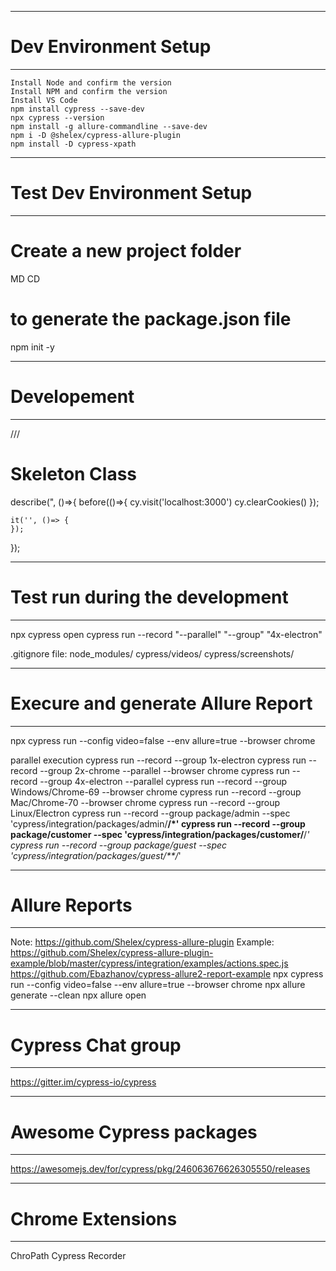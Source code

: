 --------------------------------------------------------------------------------------------------------------------
# Dev Environment Setup
--------------------------------------------------------------------------------------------------------------------
```batch
Install Node and confirm the version
Install NPM and confirm the version
Install VS Code
npm install cypress --save-dev
npx cypress --version
npm install -g allure-commandline --save-dev
npm i -D @shelex/cypress-allure-plugin
npm install -D cypress-xpath
```
--------------------------------------------------------------------------------------------------------------------
# Test Dev Environment Setup
--------------------------------------------------------------------------------------------------------------------
# Create a new project folder
MD <Project Folder>
CD <Project Folder>

# to generate the  package.json file
npm init -y

--------------------------------------------------------------------------------------------------------------------
# Developement
--------------------------------------------------------------------------------------------------------------------
/// <reference types="cypress" />

# Skeleton Class
describe(", ()=>{
    before(()=>{
		cy.visit('localhost:3000')
		cy.clearCookies()
    });

    it('', ()=> {
    });
});

--------------------------------------------------------------------------------------------------------------------
# Test run during the development 
--------------------------------------------------------------------------------------------------------------------
npx cypress open
cypress run --record "--parallel" "--group" "4x-electron"


.gitignore file:
	node_modules/
	cypress/videos/
	cypress/screenshots/

 
--------------------------------------------------------------------------------------------------------------------
# Execure and generate Allure Report
--------------------------------------------------------------------------------------------------------------------
npx cypress run --config video=false --env allure=true --browser chrome

parallel execution
	cypress run --record --group 1x-electron
	cypress run --record --group 2x-chrome --parallel --browser chrome
	cypress run --record --group 4x-electron --parallel
	cypress run --record --group Windows/Chrome-69 --browser chrome
	cypress run --record --group Mac/Chrome-70 --browser chrome
	cypress run --record --group Linux/Electron
	cypress run --record --group package/admin --spec 'cypress/integration/packages/admin/**/*'
	cypress run --record --group package/customer --spec 'cypress/integration/packages/customer/**/*'
	cypress run --record --group package/guest --spec 'cypress/integration/packages/guest/**/*'




--------------------------------------------------------------------------------------------------------------------
# Allure Reports
--------------------------------------------------------------------------------------------------------------------
Note: https://github.com/Shelex/cypress-allure-plugin
Example: 
	https://github.com/Shelex/cypress-allure-plugin-example/blob/master/cypress/integration/examples/actions.spec.js
	https://github.com/Ebazhanov/cypress-allure2-report-example
npx cypress run --config video=false --env allure=true --browser chrome
npx allure generate --clean
npx allure open




--------------------------------------------------------------------------------------------------------------------
# Cypress Chat group
--------------------------------------------------------------------------------------------------------------------
https://gitter.im/cypress-io/cypress

--------------------------------------------------------------------------------------------------------------------
# Awesome Cypress packages
--------------------------------------------------------------------------------------------------------------------
https://awesomejs.dev/for/cypress/pkg/246063676626305550/releases


--------------------------------------------------------------------------------------------------------------------
# Chrome Extensions
--------------------------------------------------------------------------------------------------------------------
ChroPath
Cypress Recorder
